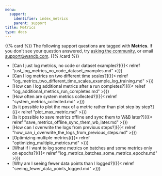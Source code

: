 ```yaml
---
menu:
  support:
    identifier: index_metrics
    parent: support
title: Metrics
type: docs
---
```


{{% card %}}
The following support questions are tagged with <b>Metrics</b>. If you don't see 
your question answered, try [asking the community](https://community.wandb.ai/), 
or email [support@wandb.com](mailto:support@wandb.com).
{{% /card %}}

- [Can I just log metrics, no code or dataset examples?]({{< relref "just_log_metrics_no_code_dataset_examples.md" >}})
- [Can I log metrics on two different time scales?]({{< relref "log_metrics_two_different_time_scales_example_log_training.md" >}})
- [How can I log additional metrics after a run completes?]({{< relref "log_additional_metrics_run_completes.md" >}})
- [How often are system metrics collected?]({{< relref "system_metrics_collected.md" >}})
- [Is it possible to plot the max of a metric rather than plot step by step?]({{< relref "plot_max_metric.md" >}})
- [Is it possible to save metrics offline and sync them to W&B later?]({{< relref "save_metrics_offline_sync_them_wb_later.md" >}})
- [How can I overwrite the logs from previous steps?]({{< relref "how_can_i_overwrite_the_logs_from_previous_steps.md" >}})
- [Optimizing multiple metrics]({{< relref "optimizing_multiple_metrics.md" >}})
- [What if I want to log some metrics on batches and some metrics only on epochs?]({{< relref "log_metrics_batches_some_metrics_epochs.md" >}})
- [Why am I seeing fewer data points than I logged?]({{< relref "seeing_fewer_data_points_logged.md" >}})